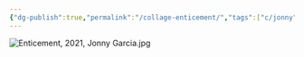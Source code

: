 ```yaml
---
{"dg-publish":true,"permalink":"/collage-enticement/","tags":["c/jonny","c/RS","c/colorfull","c/man","c/woman","c/2021"],"created":"2024-01-17T11:58:54.746-05:00","updated":"2024-01-17T12:00:45.360-05:00"}
---
```



![Enticement, 2021, Jonny Garcia.jpg](/img/user/MEDIA/Enticement,%202021,%20Jonny%20Garcia.jpg)
